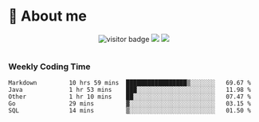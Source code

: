 <!-- ![](https://youpai.roccoshi.top/img/20200804214216.png) -->

# 🧐 About me
 
<p align="center">
<img src="https://visitor-badge.laobi.icu/badge?page_id=Lincest.Lincest&title=hits" alt="visitor badge"/>
<a href="mailto:imroccoshi@gmail.com"><img src="https://img.shields.io/badge/gmail-imroccoshi%40gmail.com-red"></a>
<a href="https://blog.roccoshi.top"><img src="https://img.shields.io/badge/blog-roccoshi-green"></a>
</p>

<div align="center">
  <img src="https://github-readme-stats.vercel.app/api?username=Lincest&show_icons=true&count_private=true&show_owner=true" alt="">
   <!-- <img src="https://github-readme-stats.vercel.app/api/wakatime?username=Moreality&v=2" alt=""/> -->
</div>

### Weekly Coding Time

<!--START_SECTION:waka-->

```text
Markdown         10 hrs 59 mins  █████████████████▒░░░░░░░   69.67 %
Java             1 hr 53 mins    ███░░░░░░░░░░░░░░░░░░░░░░   11.98 %
Other            1 hr 10 mins    ██░░░░░░░░░░░░░░░░░░░░░░░   07.47 %
Go               29 mins         ▓░░░░░░░░░░░░░░░░░░░░░░░░   03.15 %
SQL              14 mins         ▒░░░░░░░░░░░░░░░░░░░░░░░░   01.50 %
```

<!--END_SECTION:waka-->


